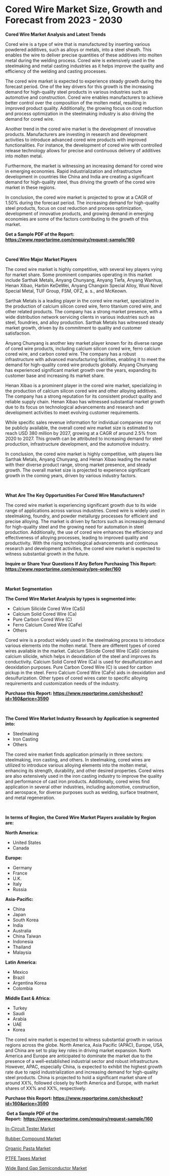 <p><h1>Cored Wire Market Size, Growth and Forecast from 2023 - 2030</h1></p><p><strong>Cored Wire Market Analysis and Latest Trends</strong></p>
<p><p>Cored wire is a type of wire that is manufactured by inserting various powdered additives, such as alloys or metals, into a steel sheath. This enables the wire to deliver precise quantities of these additives into molten metal during the welding process. Cored wire is extensively used in the steelmaking and metal casting industries as it helps improve the quality and efficiency of the welding and casting processes.</p><p>The cored wire market is expected to experience steady growth during the forecast period. One of the key drivers for this growth is the increasing demand for high-quality steel products in various industries such as automotive and construction. Cored wire enables manufacturers to achieve better control over the composition of the molten metal, resulting in improved product quality. Additionally, the growing focus on cost reduction and process optimization in the steelmaking industry is also driving the demand for cored wire.</p><p>Another trend in the cored wire market is the development of innovative products. Manufacturers are investing in research and development activities to introduce advanced cored wire products with improved functionalities. For instance, the development of cored wire with controlled release technology allows for precise and continuous delivery of additives into molten metal.</p><p>Furthermore, the market is witnessing an increasing demand for cored wire in emerging economies. Rapid industrialization and infrastructure development in countries like China and India are creating a significant demand for high-quality steel, thus driving the growth of the cored wire market in these regions.</p><p>In conclusion, the cored wire market is projected to grow at a CAGR of 1.50% during the forecast period. The increasing demand for high-quality steel products, focus on cost reduction and process optimization, development of innovative products, and growing demand in emerging economies are some of the factors contributing to the growth of this market.</p></p>
<p><strong>Get a Sample PDF of the Report:&nbsp; <a href="https://www.reportprime.com/enquiry/request-sample/160">https://www.reportprime.com/enquiry/request-sample/160</a></strong></p>
<p>&nbsp;</p>
<p><strong>Cored Wire Major Market Players</strong></p>
<p><p>The cored wire market is highly competitive, with several key players vying for market share. Some prominent companies operating in this market include Sarthak Metals, Anyang Chunyang, Anyang Tiefa, Anyang Wanhua, Henan Xibao, Harbin KeDeWei, Anyang Changxin Special Alloy, Wuxi Novel Special Metal, TUF Group, FSM, OFZ, a. s., and McKeown.</p><p>Sarthak Metals is a leading player in the cored wire market, specialized in the production of calcium silicon cored wire, ferro titanium cored wire, and other related products. The company has a strong market presence, with a wide distribution network servicing clients in various industries such as steel, foundries, and alloy production. Sarthak Metals has witnessed steady market growth, driven by its commitment to quality and customer satisfaction.</p><p>Anyang Chunyang is another key market player known for its diverse range of cored wire products, including calcium silicon cored wire, ferro calcium cored wire, and carbon cored wire. The company has a robust infrastructure with advanced manufacturing facilities, enabling it to meet the demand for high-quality cored wire products globally. Anyang Chunyang has experienced significant market growth over the years, expanding its customer base and increasing its market share.</p><p>Henan Xibao is a prominent player in the cored wire market, specializing in the production of calcium silicon cored wire and other alloying additives. The company has a strong reputation for its consistent product quality and reliable supply chain. Henan Xibao has witnessed substantial market growth due to its focus on technological advancements and research and development activities to meet evolving customer requirements.</p><p>While specific sales revenue information for individual companies may not be publicly available, the overall cored wire market size is estimated to reach USD 380 million by 2027, growing at a CAGR of around 2.5% from 2020 to 2027. This growth can be attributed to increasing demand for steel production, infrastructure development, and the automotive industry.</p><p>In conclusion, the cored wire market is highly competitive, with players like Sarthak Metals, Anyang Chunyang, and Henan Xibao leading the market with their diverse product range, strong market presence, and steady growth. The overall market size is projected to experience significant growth in the coming years, driven by various industry factors.</p></p>
<p>&nbsp;</p>
<p><strong>What Are The Key Opportunities For Cored Wire Manufacturers?</strong></p>
<p><p>The cored wire market is experiencing significant growth due to its wide range of applications across various industries. Cored wire is widely used in steelmaking, foundry, and powder metallurgy processes for efficient and precise alloying. The market is driven by factors such as increasing demand for high-quality steel and the growing need for automation in steel production. Additionally, the use of cored wire enhances the efficiency and effectiveness of alloying processes, leading to improved quality and productivity. With the rising technological advancements and continuous research and development activities, the cored wire market is expected to witness substantial growth in the future.</p></p>
<p><strong>Inquire or Share Your Questions If Any Before Purchasing This Report: <a href="https://www.reportprime.com/enquiry/pre-order/160">https://www.reportprime.com/enquiry/pre-order/160</a></strong></p>
<p>&nbsp;</p>
<p><strong>Market Segmentation</strong></p>
<p><strong>The Cored Wire Market Analysis by types is segmented into:</strong></p>
<p><ul><li>Calcium Silicide Cored Wire (CaSi)</li><li>Calcium Solid Cored Wire (Ca)</li><li>Pure Carbon Cored Wire (C)</li><li>Ferro Calcium Cored Wire (CaFe)</li><li>Others</li></ul></p>
<p><p>Cored wire is a product widely used in the steelmaking process to introduce various elements into the molten metal. There are different types of cored wires available in the market. Calcium Silicide Cored Wire (CaSi) contains calcium silicide, which helps in deoxidation of the steel and improves its conductivity. Calcium Solid Cored Wire (Ca) is used for desulfurization and deoxidation purposes. Pure Carbon Cored Wire (C) is used for carbon pickup in the steel. Ferro Calcium Cored Wire (CaFe) aids in deoxidation and desulfurization. Other types of cored wires cater to specific alloying requirements and customization needs of the industry.</p></p>
<p><strong>Purchase this Report:&nbsp;<a href="https://www.reportprime.com/checkout?id=160&price=3590">https://www.reportprime.com/checkout?id=160&price=3590</a></strong></p>
<p>&nbsp;</p>
<p><strong>The Cored Wire Market Industry Research by Application is segmented into:</strong></p>
<p><ul><li>Steelmaking</li><li>Iron Casting</li><li>Others</li></ul></p>
<p><p>The cored wire market finds application primarily in three sectors: steelmaking, iron casting, and others. In steelmaking, cored wires are utilized to introduce various alloying elements into the molten metal, enhancing its strength, durability, and other desired properties. Cored wires are also extensively used in the iron casting industry to improve the quality and performance of cast iron products. Additionally, cored wires find application in several other industries, including automotive, construction, and aerospace, for diverse purposes such as welding, surface treatment, and metal regeneration.</p></p>
<p>&nbsp;</p>
<p><strong>In terms of Region, the Cored Wire Market Players available by Region are:</strong></p>
<p>
    <p> <strong> North America: </strong>
        <ul>
            <li>United States</li>
            <li>Canada</li>
        </ul>
        </p> 
    <p> <strong> Europe: </strong>
        <ul>
            <li>Germany</li>
            <li>France</li>
            <li>U.K.</li>
            <li>Italy</li>
            <li>Russia</li>
        </ul>
        </p> 
    <p> <strong> Asia-Pacific: </strong>
        <ul>
            <li>China</li>
            <li>Japan</li>
            <li>South Korea</li>
            <li>India</li>
            <li>Australia</li>
            <li>China Taiwan</li>
            <li>Indonesia</li>
            <li>Thailand</li>
            <li>Malaysia</li>
        </ul>
        </p> 
    <p> <strong> Latin America: </strong>
        <ul>
            <li>Mexico</li>
            <li>Brazil</li>
            <li>Argentina Korea</li>
            <li>Colombia</li>
        </ul>
        </p> 
    <p> <strong> Middle East & Africa: </strong>
        <ul>
            <li>Turkey</li>
            <li>Saudi</li>
            <li>Arabia</li>
            <li>UAE</li>
            <li>Korea</li>
        </ul>
    </p>
    </p>
<p><p>The cored wire market is expected to witness substantial growth in various regions across the globe. North America, Asia Pacific (APAC), Europe, USA, and China are set to play key roles in driving market expansion. North America and Europe are anticipated to dominate the market due to the presence of a well-established industrial sector and robust infrastructure. However, APAC, especially China, is expected to exhibit the highest growth rate due to rapid industrialization and increasing demand for high-quality steel products. China is projected to hold a significant market share of around XX%, followed closely by North America and Europe, with market shares of XX% and XX%, respectively.</p></p>
<p><strong>Purchase this Report: <a href="https://www.reportprime.com/checkout?id=160&price=3590">https://www.reportprime.com/checkout?id=160&price=3590</a></strong></p>
<p>&nbsp;<strong>Get a Sample PDF of the Report:&nbsp;&nbsp;<a href="https://www.reportprime.com/enquiry/request-sample/160">https://www.reportprime.com/enquiry/request-sample/160</a></strong></p>
<p><strong></strong></p>
<p><p><a href="https://medium.com/@deniseharvey70/in-circuit-tester-market-comprehensive-assessment-by-type-application-and-geography-ab419cd3644a">In-Circuit Tester Market</a></p><p><a href="https://github.com/kipkeeva/Market-Research-Report-List-1/blob/main/rubber-compound-market.md">Rubber Compound Market</a></p><p><a href="https://medium.com/@jamesday5g/organic-pasta-market-size-cagr-trends-2024-2030-af5e1fac79ac">Organic Pasta Market</a></p><p><a href="https://github.com/kuntayevaz/Market-Research-Report-List-1/blob/main/ptfe-tapes-market.md">PTFE Tapes Market</a></p><p><a href="https://medium.com/@christinascott1938/wide-band-gap-semiconductor-market-comprehensive-assessment-by-type-application-and-geography-4f54fca2d594">Wide Band Gap Semiconductor Market</a></p></p>